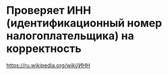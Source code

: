 # Проверяет ИНН (идентификационный номер налогоплательщика) на корректность

https://ru.wikipedia.org/wiki/ИНН

